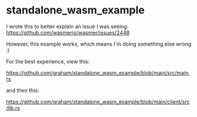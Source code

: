# standalone_wasm_example

I wrote this to better explain an issue I was seeing: https://github.com/wasmerio/wasmer/issues/2448

However, this example works, which means I'm doing something else wrong :)

For the best experience, view this:

https://github.com/graham/standalone_wasm_example/blob/main/src/main.rs

and then this:

https://github.com/graham/standalone_wasm_example/blob/main/client/src/lib.rs

